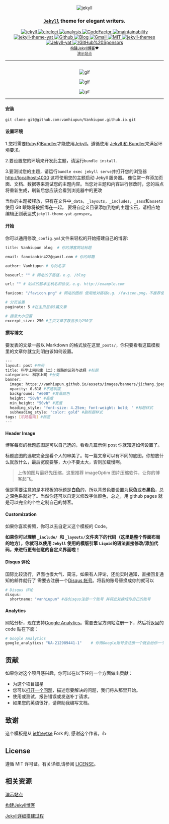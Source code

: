 <div align ="center">

<p><img src="./assets/images/banners/jekyll.jpg"  alt="jekyll"></p>

<h3>
  <a href="https://jekyllrb.com/" target="_blank"><code>Jekyll</code></a> theme for elegant writers.
</h3>


<a href="https://github.com/vanhiupun/Vanhiupun.github.io/actions/workflows/jekyll.yml" target="_blank">
    <img src="https://github.com/vanhiupun/Vanhiupun.github.io/actions/workflows/jekyll.yml/badge.svg"  alt="jekyll"/>
</a>
  
<a href="https://circleci.com/gh/vanhiupun/Vanhiupun.github.io/tree/master" target="_blank">
  <img src="https://circleci.com/gh/vanhiupun/Vanhiupun.github.io/tree/master.svg?style=shield" alt="circleci">
</a> 
  
<a href="https://github.com/vanhiupun/Vanhiupun.github.io/actions/workflows/codeql-analysis.yml" target="_blank">
  <img src="https://github.com/vanhiupun/Vanhiupun.github.io/actions/workflows/codeql-analysis.yml/badge.svg" alt="analysis">
</a> 
  
<a href="https://github.com/vanhiupun/Vanhiupun.github.io" target="_blank">
  <img src="https://www.codefactor.io/repository/github/vanhiupun/vanhiupun.github.io/badge" alt="CodeFactor" />
</a>

<a href="https://codeclimate.com/github/vanhiupun/Vanhiupun.github.io/maintainability">
  <img src="https://api.codeclimate.com/v1/badges/708da11ffb90a8f6f13b/maintainability" alt="maintainability" />
</a>

<a href="https://rubygems.org/gems/jekyll-theme-yat" target="_blank">
    <img src="https://badge.fury.io/rb/jekyll-theme-yat.svg"     alt="jekyll-theme-yat" />
</a> 

<a href="https://github.com/vanhiupun" target="_blank">
    <img src="https://img.shields.io/badge/Github%20Repository-222222?style=flat-square&logo=github&logoColor=ffffff"
     alt="Github" />
</a> 
      
<a href="https://vanhiupun.github.io" target="_blank">
    <img src="https://img.shields.io/badge/Github%20Page-222222?style=flat-square&logo=github&logoColor=ffffff" 
     alt="Blog" />
</a> 
      
<a href="mailto:fanxiaobin422@gmail.com" target="_blank">
    <img src="https://img.shields.io/badge/Send%20me%20Gmail-EA4335?style=flat-square&logo=Gmail&logoColor=ffffff" 
     alt="Gmail" />
</a> 
      
<a href="https://github.com/vanhiupun/Vanhiupun.github.io/blob/c0c037532393ee2718892f87b200a0bbe33e7eb9/License" target="_blank">
    <img src="https://img.shields.io/badge/License%20MIT-f2cb05?style=flat-square&logo=Mitsubishi&logoColor=222222" 
     alt="MIT" />
</a>
      
<a href="http://jekyllthemes.org/" target="_blank">
    <img src="https://img.shields.io/badge/Jekyll%20Themes-f2cb05?style=flat-square&logo=Jekyll&logoColor=222222" 
     alt="jekyll-themes" />
</a> 

<a href="https://github.com/jeffreytse/jekyll-theme-yat" target="_blank">
    <img src="https://img.shields.io/badge/Jekyll%C2%B7Theme%C2%B7Yat-f2cb05?style=flat-square&logo=github&logoColor=181717" 
     alt="Jekyll-yat" />
</a> 
  
<a href="https://raw.githubusercontent.com/vanhiupun/Vanhiupun.github.io/master/assets/images/img/zz.png" target="_blank">
    <img src="https://img.shields.io/badge/GitHub%20Sponsors-EA4335?style=flat-square&logo=GitHub%20Sponsors&logoColor=222222" 
     alt="/GitHub%20Sponsors" />
</a> 
  
</div>
<div align="center">
  <sub><a href="https://vanhiupun.github.io/jekyll/2021/11/20/制作和我一样的Jekyll博客.html" target="_blank">构建Jekyll博客</a>❤︎
  </sub>
</div>


<div align="center">
  <sub><a href="https://vanhiupun.github.io/" target="_blank">演示站点</a>
  </sub>
</div>

----

<div align="center">
<p><img src="./assets/images/readme/1.gif"  alt=""></p>
</div>

<div align="center">
<p><img src="./assets/images/readme/1.png"  alt="gif"></p>
</div>

<div align="center">
<p><img src="./assets/images/readme/3.png"  alt="gif"></p>
</div>

<div align="center">
<p><img src="./assets/images/readme/2.png"  alt="gif"></p>
</div>

----

#### 安装

```git
git clone git@github.com:vanhiupun/Vanhiupun.github.io.git
```

#### 设置环境

1.您将需要[Ruby](https://www.ruby-lang.org/zh_cn/)和[Bundler](https://bundler.io/)才能使用[Jekyll](https://www.jekyll.com.cn/)。遵循使用 [Jekyll 和 Bundler](https://jekyllrb.com/tutorials/using-jekyll-with-bundler/)来满足环境要求。

2.要设置您的环境来开发此主题，请运行`bundle install`.

3.要测试您的主题，请运行`bundle exec jekyll serve`并打开您的浏览器[http://localhost:4000](http://localhost:4000)
这将使用您的主题启动 Jekyll 服务器。
像往常一样添加页面、文档、数据等来测试您的主题内容。当您对主题和内容进行修改时，您的站点将重新生成，刷新后您应该会看到浏览器中的更改

当你的主题被释放，只有在文件中`_data`，`_layouts`，`_includes`，`_sass`和`assets`使用 Git 跟踪将被捆绑在一起。
要将自定义目录添加到您的主题宝石，请相应地编辑正则表达式`jekyll-theme-yat.gemspec`。

#### 开始

你可以通用修改`_config.yml`文件来轻松的开始搭建自己的博客:

```bash
title: Vanhiupun blog  # 你的博客网站标题

email: fanxiaobin422@gamil.com # 你的邮箱

author: Vanhiupun # 你的名字

baseurl: "" # 网站的子路径，e.g. /blog

url: "" # 站点的基本主机名和协议，e.g. http://example.com

favicon: "/favicon.png" # 网站的图标 使用绝对路径e.g. /favicon.png，不推荐使用./favicon.png

# 分页设置
paginate: 5 #在主页显示5篇文章

# 摘录大小设置
excerpt_size: 250 #主页文章字数显示为250字

```

#### 撰写博文

要发表的文章一般以 Markdown 的格式放在这里`_posts/`，你只要看看这篇模板里的文章你就立刻明白该如何设置。

```bash
---
layout: post #布局
title: 科学上网指南（二）：线路的区别与选择 #标题
categories: 科学上网 #分类
banner:
  image: https://vanhiupun.github.io/assets/images/banners/jichang.jpeg #图片地址 也可以使用 ./assets/images/banners/jichang.jpeg
  opacity: 0.618 #不透明度
  background: "#000" #背景颜色
  height: "50vh" #高度
  min_height: "50vh" #宽度
  heading_style: "font-size: 4.25em; font-weight: bold; " #标题样式
  subheading_style: "color: gold" #副标题样式
tags: [机场指南] #标签
---
```

#### Header Image

博客每页的标题底图是可以自己选的，看看几篇示例 post 你就知道如何设置了。

标题底图的选取完全是看个人的审美了。每一篇文章可以有不同的底图，你想放什么就放什么，最后宽度要够，大小不要太大，否则加载慢啊。

> 上传的图片最好先压缩，这里推荐 imageOptim 图片压缩软件，让你的博客起飞。

但是需要注意的是本模板的标题是**白色**的，所以背景色要设置为**灰色**或者**黑色**，总之深色系就对了。当然你还可以自定义修改字体颜色，总之，用 github pages 就是可以完全的个性定制自己的博客。

#### Customization

如果你喜欢折腾，你可以去自定义这个模板的 Code。

**如果你可以理解 `_include/ `和 `_layouts/`文件夹下的代码（这里是整个界面布局的地方），你就可以使用 `Jekyll` 使用的模版引擎 `Liquid`的语法直接修改/添加代码，来进行更有创意的自定义界面啦！**

#### Disqus 评论

国际比较流行，界面也很大气、简洁，如果有人评论，还能实时通知，直接回复通知的邮件就行了
需要去注册一个[Disqus 帐号](https://disqus.com/)。将我的账号替换成你的就可以

```bash
# Disqus 评论
disqus:
  shortname: "vanhiupun" #在disqus注册一个账号 并将此处换成你自己的账号
```

#### Analytics

网站分析，现在支持[Google Analytics](https://analytics.google.com/analytics/web/)。需要去官方网站注册一下，然后将返回的 code 贴在下面：

```bash
# Google Analytics
google_analytics: "UA-212989441-1"    # 你用Google账号去注册一个就会给你一个这样的id 将此处替换即可
```

## 贡献

如果你对这个项目感兴趣，你可以在以下任何一个方面做出贡献：
- 为这个项目加星
- 您可以[打开一个问题](https://github.com/vanhiupun/Vanhiupun.github.io/issues/new)，描述您要解决的问题，我们将从那里开始。
- 使用或测试，报告错误或发送补丁请求。
- 如果您的英语很好，请帮助我编写文档。
  
## 致谢

这个模板是从 [jeffreytse](https://github.com/jeffreytse/jekyll-theme-yat) Fork 的, 感谢这个作者。:+1:

## License

遵循 MIT 许可证。有关详细,请参阅 [LICENSE](./License)。

## 相关资源

[演示站点](https://vanhiupun.github.io)

[构建Jekyll博客](https://vanhiupun.github.io/jekyll/2021/11/20/制作和我一样的Jekyll博客.html)

[Jekyll详细搭建过程](https://vanhiupun.github.io/jekyll/2021/11/16/一步一步创建Jekyll主题.html)
